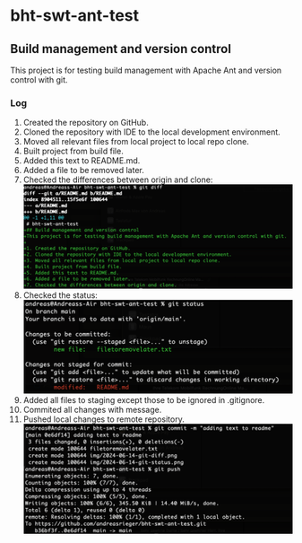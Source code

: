 # bht-swt-ant-test
## Build management and version control
This project is for testing build management with Apache Ant and version control with git.

### Log
1. Created the repository on GitHub.
2. Cloned the repository with IDE to the local development environment.
3. Moved all relevant files from local project to local repo clone.
4. Built project from build file.
5. Added this text to README.md.
6. Added a file to be removed later.
7. Checked the differences between origin and clone: ![git diff](https://github.com/andreasrieger/bht-swt-ant-test/blob/main/img/2024-06-14-git-diff.png)
8. Checked the status: ![git status](https://github.com/andreasrieger/bht-swt-ant-test/blob/main/img/2024-06-14-git-status.png)
9. Added all files to staging except those to be ignored in .gitignore.
10. Commited all changes with message.
11. Pushed local changes to remote repository. ![git commit & push](https://github.com/andreasrieger/bht-swt-ant-test/blob/main/img/2024-06-14-git-commit-push.png)
